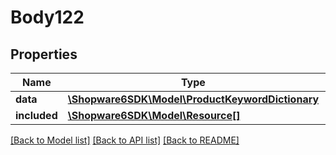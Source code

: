 # Body122

## Properties
Name | Type | Description | Notes
------------ | ------------- | ------------- | -------------
**data** | [**\Shopware6SDK\Model\ProductKeywordDictionary**](ProductKeywordDictionary.md) |  | [optional] 
**included** | [**\Shopware6SDK\Model\Resource[]**](Resource.md) |  | [optional] 

[[Back to Model list]](../../README.md#documentation-for-models) [[Back to API list]](../../README.md#documentation-for-api-endpoints) [[Back to README]](../../README.md)

